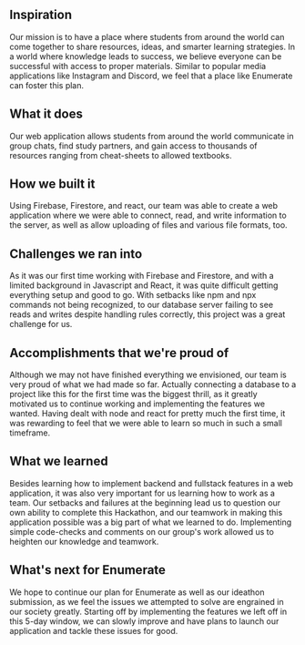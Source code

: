 ## Inspiration
Our mission is to have a place where students from around the world can come together to share resources, ideas, and smarter learning strategies. In a world where knowledge leads to success, we believe everyone can be successful with access to proper materials. Similar to popular media applications like Instagram and Discord, we feel that a place like Enumerate can foster this plan.

## What it does
Our web application allows students from around the world communicate in group chats, find study partners, and gain access to thousands of resources ranging from cheat-sheets to allowed textbooks.

## How we built it
Using Firebase, Firestore, and react, our team was able to create a web application where we were able to connect, read, and write information to the server, as well as allow uploading of files and various file formats, too.

## Challenges we ran into
As it was our first time working with Firebase and Firestore, and with a limited background in Javascript and React, it was quite difficult getting everything setup and good to go. With setbacks like npm and npx commands not being recognized, to our database server failing to see reads and writes despite handling rules correctly, this project was a great challenge for us.

## Accomplishments that we're proud of
Although we may not have finished everything we envisioned, our team is very proud of what we had made so far. Actually connecting a database to a project like this for the first time was the biggest thrill, as it greatly motivated us to continue working and implementing the features we wanted. Having dealt with node and react for pretty much the first time, it was rewarding to feel that we were able to learn so much in such a small timeframe.

## What we learned
Besides learning how to implement backend and fullstack features in a web application, it was also very important for us learning how to work as a team. Our setbacks and failures at the beginning lead us to question our own ability to complete this Hackathon, and our teamwork in making this application possible was a big part of what we learned to do. Implementing simple code-checks and comments on our group's work allowed us to heighten our knowledge and teamwork.

## What's next for Enumerate
We hope to continue our plan for Enumerate as well as our ideathon submission, as we feel the issues we attempted to solve are engrained in our society greatly. Starting off by implementing the features we left off in this 5-day window, we can slowly improve and have plans to launch our application and tackle these issues for good.
